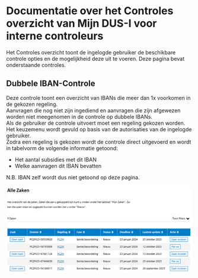 # Documentatie over het Controles overzicht van Mijn DUS-I voor interne controleurs

Het Controles overzicht toont de ingelogde gebruiker de beschikbare controle opties en de mogelijkheid deze uit te voeren.
Deze pagina bevat onderstaande controles.

## Dubbele IBAN-Controle

Deze controle toont een overzicht van IBANs die meer dan 1x voorkomen in de gekozen regeling.  
Aanvragen die nog niet zijn ingediend en aanvragen die zijn afgewezen worden niet meegenomen in de controle op dubbele IBANs.  
Als de gebruiker de controle uitvoert moet een regeling gekozen worden. Het keuzemenu wordt gevuld op basis van de autorisaties van de ingelogde gebruiker.  
Zodra een regeling is gekozen wordt de controle direct uitgevoerd en wordt in tabelvorm de volgende informatie getoond:  

- Het aantal subsidies met dit IBAN
- Welke aanvragen dit IBAN bevatten

N.B. IBAN zelf wordt dus niet getoond op deze pagina.

!["AlleZaken"](./images/DUSI%20medewerker%20Alle%20Zaken.png)

<div class="page-break"></div>
